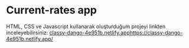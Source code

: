 # Current-rates app 
HTML, CSS ve Javascript kullanarak oluşturduğum projeyi linkten inceleyebilirsiniz:
[classy-dango-4e951b.netlify.app](https://classy-dango-4e951b.netlify.app/)https://classy-dango-4e951b.netlify.app/
